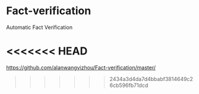 # Fact-verification
Automatic Fact Verification

<<<<<<< HEAD
=======
https://github.com/alanwangyizhou/Fact-verification/master/
>>>>>>> 2434a3d4da7d4bbabf3814649c26cb596fb71dcd
